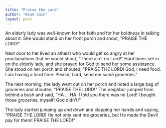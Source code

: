 ```yaml
---
title: "Praise the Lord"
author: "Noam Sain"
layout: post
---
```


An elderly lady was well-known for her faith and for her boldness in talking about it. She would stand on her front porch and shout, "PRAISE THE LORD!"

Next door to her lived an atheist who would get so angry at her proclamations that he would shout, "There ain't no Lord!" Hard times set in on the elderly lady, and she prayed for God to send her some assistance. She stood on her porch and shouted, "PRAISE THE LORD! God, I need food. I am having a hard time. Please, Lord, send me some groceries."

The next morning, the lady went out on her porch and noted a large bag of groceries and shouted, "PRAISE THE LORD!" The neighbor jumped from behind a bush and said, "HA … HA. I told you there was no Lord! I bought those groceries, myself! God didn't!"

The lady started jumping up and down and clapping her hands and saying, "PRAISE THE LORD! He not only sent me groceries, but He made the Devil pay for them! PRAISE THE LORD!"

